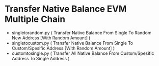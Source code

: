 # Transfer Native Balance EVM Multiple Chain
- singletorandom.py ( Transfer Native Balance From Single To Random New Address [With Random Amount] )
- singletocustom.py ( Transfer Native Balance From Single To Custom/Spesific Address [With Random Amount] )
- customtosingle.py ( Transfer All Native Balance From Custom/Spesific Address To Single Address )
